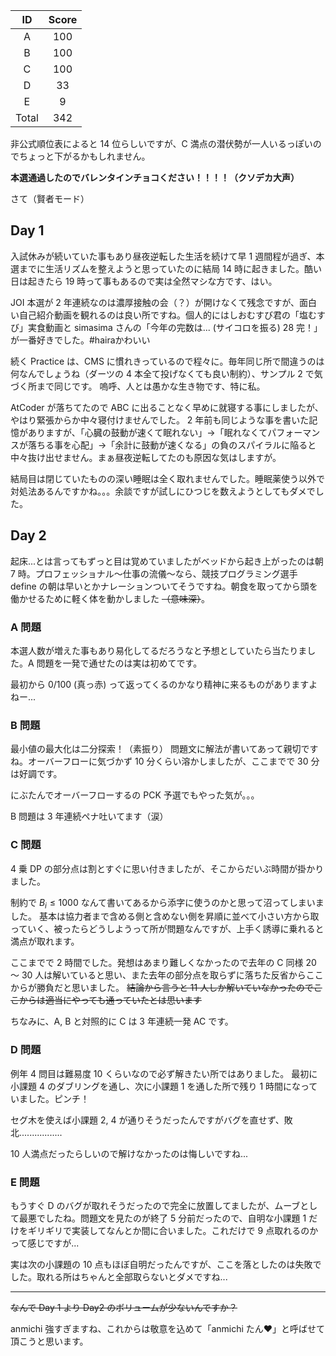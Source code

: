 |ID|Score|
|:--:|:--:|
|A|100|
|B|100|
|C|100|
|D|33|
|E|9|
|Total|342|

非公式順位表によると 14 位らしいですが、C 満点の潜伏勢が一人いるっぽいのでちょっと下がるかもしれません。

**本選通過したのでバレンタインチョコください！！！！（クソデカ大声）** 

さて（賢者モード）

## Day 1

入試休みが続いていた事もあり昼夜逆転した生活を続けて早 1 週間程が過ぎ、本選までに生活リズムを整えようと思っていたのに結局 14 時に起きました。酷い日は起きたら 19 時って事もあるので実は全然マシな方です、はい。

JOI 本選が 2 年連続なのは濃厚接触の会（？）が開けなくて残念ですが、面白い自己紹介動画を観れるのは良い所ですね。個人的にはしおむすび君の「塩むすび」実食動画と simasima さんの「今年の完数は... (サイコロを振る) 28 完！」が一番好きでした。#hairaかわいい

続く Practice は、CMS に慣れきっているので程々に。毎年同じ所で間違うのは何なんでしょうね（ダーツの 4 本全て投げなくても良い制約）、サンプル 2 で気づく所まで同じです。
嗚呼、人とは愚かな生き物です、特に私。

AtCoder が落ちてたので ABC に出ることなく早めに就寝する事にしましたが、やはり緊張からか中々寝付けませんでした。
2 年前も同じような事を書いた記憶がありますが、「心臓の鼓動が速くて眠れない」→「眠れなくてパフォーマンスが落ちる事を心配」→「余計に鼓動が速くなる」の負のスパイラルに陥ると中々抜け出せません。まぁ昼夜逆転してたのも原因な気はしますが。

結局目は閉じていたものの深い睡眠は全く取れませんでした。睡眠薬使う以外で対処法あるんですかね。。。余談ですが試しにひつじを数えようとしてもダメでした。

## Day 2

起床...とは言ってもずっと目は覚めていましたがベッドから起き上がったのは朝 7 時。プロフェッショナル〜仕事の流儀〜なら、競技プログラミング選手 define の朝は早いとかナレーションついてそうですね。朝食を取ってから頭を働かせるために軽く体を動かしました ~~（意味深）~~。

### A 問題

本選人数が増えた事もあり易化してるだろうなと予想としていたら当たりました。A 問題を一発で通せたのは実は初めてです。

最初から 0/100 (真っ赤) って返ってくるのかなり精神に来るものがありますよねー...

### B 問題

最小値の最大化は二分探索！（素振り）
問題文に解法が書いてあって親切ですね。オーバーフローに気づかず 10 分くらい溶かしましたが、ここまでで 30 分は好調です。

にぶたんでオーバーフローするの PCK 予選でもやった気が。。。

B 問題は 3 年連続ペナ吐いてます（涙）

### C 問題

4 乗 DP の部分点は割とすぐに思い付きましたが、そこからだいぶ時間が掛かりました。

制約で $B_i \leq 1000$ なんて書いてあるから添字に使うのかと思って沼ってしまいました。
基本は協力者まで含める側と含めない側を昇順に並べて小さい方から取っていく、被ったらどうしようって所が問題なんですが、上手く誘導に乗れると満点が取れます。

ここまでで 2 時間でした。発想はあまり難しくなかったので去年の C 同様 20 〜 30 人は解いていると思い、また去年の部分点を取らずに落ちた反省からここからが勝負だと思いました。
~~結論から言うと 11 人しか解いていなかったのでここからは適当にやっても通っていたとは思います~~

ちなみに、A, B と対照的に C は 3 年連続一発 AC です。

### D 問題

例年 4 問目は難易度 10 くらいなので必ず解きたい所ではありました。
最初に小課題 4 のダブリングを通し、次に小課題 1 を通した所で残り 1 時間になっていました。ピンチ！

セグ木を使えば小課題 2, 4 が通りそうだったんですがバグを直せず、敗北.................

10 人満点だったらしいので解けなかったのは悔しいですね...

### E 問題

もうすぐ D のバグが取れそうだったので完全に放置してましたが、ムーブとして最悪でしたね。問題文を見たのが終了 5 分前だったので、自明な小課題 1 だけをギリギリで実装してなんとか間に合いました。これだけで 9 点取れるのかって感じですが...

実は次の小課題の 10 点もほぼ自明だったんですが、ここを落としたのは失敗でした。取れる所はちゃんと全部取らないとダメですね...

<hr>

~~なんで Day 1 より Day2 のボリュームが少ないんですか？~~


anmichi 強すぎますね、これからは敬意を込めて「anmichi たん♥」と呼ばせて頂こうと思います。
